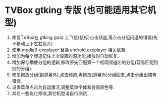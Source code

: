 # TVBox gtking 专版 (也可能适用其它机型)
1) 修复TVBox在 gtking (pro) 上飞鼠(鼠标)点击频道,再点击分组闪退的错误(先不移动上下左右箭头).  
2) 使用 media3-exoplayer 替换 android.exoplayer 相关依赖
3) 增加为每个频道记住上次设置的源功能,播放时自动恢复.
4) 增加保存播放分组的逻辑,修改原先匹配第一个相同频道名的分组(容易匹配到别的分组).
5) 修复拖放分组(到屏幕外),点击频道,再拖放(屏幕外)分组回来,点击分组出错等错误.  
6) 设置菜单点击为自动激活,调整菜单字体和背景颜色等.  
7) 其它一些优化修改,其它机型请自行测试.  
